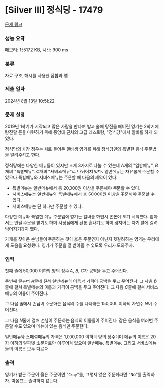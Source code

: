 # [Silver III] 정식당 - 17479 

[문제 링크](https://www.acmicpc.net/problem/17479) 

### 성능 요약

메모리: 155172 KB, 시간: 900 ms

### 분류

자료 구조, 해시를 사용한 집합과 맵

### 제출 일자

2024년 8월 13일 10:51:22

### 문제 설명

<p>2019년 1학기가 시작되고 많은 사람을 만나며 밥과 술에 탕진을 해버린 영기는 2학기에 탕진할 돈을 마련하기 위해 중앙대 근처의 고급 레스토랑, "정식당"에서 알바를 하게 되었다.</p>

<p>정식당의 사장 정우는 새로 들어온 알바생 영기를 위해 정식당만의 특별한 음식 주문법을 알려주려고 한다.</p>

<p>정식당에는 다양한 메뉴들이 있지만 크게 3가지로 나눌 수 있는데 <em>A</em>개의 "일반메뉴", <em>B</em>개의 "특별메뉴", <em>C</em>개의 "서비스메뉴"로 나뉘어져 있다. 일반메뉴는 자유롭게 주문할 수 있으나 특별메뉴와 서비스메뉴는 주문할 때 다음의 제약이 있다.</p>

<ul>
	<li>특별메뉴는 일반메뉴에서 총 20,000원 이상을 주문해야 주문할 수 있다.</li>
	<li>서비스메뉴는 일반메뉴와 특별메뉴에서 총 50,000원 이상을 주문해야 주문할 수 있다.</li>
	<li>서비스메뉴는 단 하나만 주문할 수 있다.</li>
</ul>

<p>다양한 메뉴와 특별한 메뉴 주문법에 영기는 알바를 하면서 혼돈이 오기 시작했다. 받아서는 안될 주문을 받기도 하며 사장님에게 된통 혼나기도 하며 심지어는 자기 발에 걸려 넘어지기까지 했다.</p>

<p>가게를 찾아온 손님들이 주문하는 것이 옳은 주문인지 아닌지 헷갈려하는 영기는 우리에게 도움을 요청했다. 영기가 주문을 잘 받아올 수 있도록 우리가 도와주자.</p>

### 입력 

 <p>첫째 줄에 50,000 이하의 양의 정수 <em>A</em>, <em>B</em>, <em>C</em>가 공백을 두고 주어진다.</p>

<p>두번째 줄부터 <em>A</em>줄에 걸쳐 일반메뉴의 이름과 가격이 공백을 두고 주어진다. 그 다음 <em>B</em>줄에 걸쳐 특별메뉴의 이름과 가격이 공백을 두고 주어진다. 그 다음 <em>C</em>줄에 걸쳐 서비스메뉴의 이름이 주어진다.</p>

<p>그 다음 줄에서 손님이 주문하는 음식의 수를 나타내는 150,000 이하의 자연수 <em>N</em>이 주어진다.</p>

<p>그 다음 <em>N</em>줄에 걸쳐 손님이 주문하는 음식의 이름들이 주어진다. 같은 음식을 여러번 주문할 수도 있으며 메뉴에 있는 음식만 주문한다.</p>

<p>일반메뉴와 스페셜메뉴의 가격은 1,000,000 이하의 양의 정수이며 메뉴의 이름은 20자 이하의 알파벳 소문자로만 이루어져 있으며 일반메뉴, 특별메뉴, 그리고 서비스메뉴들의 이름은 모두 다르다</p>

### 출력 

 <p>영기가 받은 주문이 옳은 주문이면 "<code>Okay</code>"를, 그렇지 않은 주문이라면 "<font face="monospace">No</font>"를 출력하자. 따옴표는 출력하지 않는다.</p>

